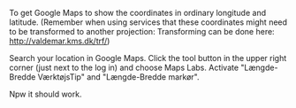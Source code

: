 To get Google Maps to show the coordinates in ordinary longitude and latitude. (Remember when using services that these coordinates might need to be transformed to another projection: Transforming can be done here: http://valdemar.kms.dk/trf/)

Search your location in Google Maps. Click the tool button in the upper right corner (just next to the log in) and choose Maps Labs. Activate "Længde-Bredde VærktøjsTip" and "Længde-Bredde markør".

Npw it should work.
